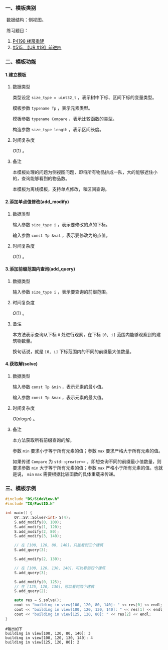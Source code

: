 ### 一、模板类别

​	数据结构：侧视图。

​	练习题目：

1. [P4198 楼房重建](https://www.luogu.com.cn/problem/P4198)
2. [#515. 【UR #19】前进四](https://uoj.ac/problem/515)



### 二、模板功能


#### 1.建立模板

1. 数据类型

   类型设定 `size_type = uint32_t` ，表示树中下标、区间下标的变量类型。

   模板参数 `typename Tp` ，表示元素类型。
   
   模板参数 `typename Compare` ，表示比较函数的类型。

   构造参数 `size_type length` ，表示区间长度。

2. 时间复杂度

     $O(1)$ 。

3. 备注

   本模板处理的问题为侧视图问题，即将所有物品排成一队，大的能够遮住小的，查询能够看到的物品数。
   
   本模板为离线模板，支持单点修改，和区间查询。

#### 2.添加单点值修改(add_modify)

1. 数据类型

   输入参数 `size_type i` ，表示要修改的点的下标。
   
   输入参数 `const Tp &val` ，表示要修改为的点值。

2. 时间复杂度

    $O(1)$ 。
   
   
#### 3.添加前缀范围内查询(add_query)

1. 数据类型

   输入参数 `size_type i` ，表示要查询的前缀范围。

2. 时间复杂度

    $O(1)$ 。
    
3. 备注

   本方法表示查询从下标 `0` 处进行观察，在下标 `[0, i]` 范围内能够观察到的建筑物数量。
   
   换句话说，就是 `[0, i]` 下标范围内的不同的前缀最大值数量。
   
#### 4.获取解(solve)

1. 数据类型

   输入参数 `const Tp &min` ，表示元素的最小值。
   
   输入参数 `const Tp &max` ，表示元素的最大值。

2. 时间复杂度

    $O(n\log n)$ 。

3. 备注

   本方法获取所有前缀查询的解。
   
   参数 `min` 要求小于等于所有元素的值；参数 `max` 要求严格大于所有元素的值。
   
   如果传递 `Compare` 为 `std::greater<>` ，即想查询不同的前缀最小值数量，则要求参数 `min` 大于等于所有元素的值；参数 `max` 严格小于所有元素的值。也就是说， `min`  `max` 需要根据比较函数的具体重载来传递。

### 三、模板示例

```c++
#include "DS/SideView.h"
#include "IO/FastIO.h"

int main() {
    OY::SV::Solver<int> S(4);
    S.add_modify(0, 100);
    S.add_modify(1, 120);
    S.add_modify(2, 80);
    S.add_modify(3, 140);

    // 在 [100, 120, 80, 140]，只能看到三个建筑
    S.add_query(3);

    S.add_modify(2, 130);

    // 在 [100, 120, 130, 140]，可以看到四个建筑
    S.add_query(3);

    S.add_modify(0, 125);
    // 在 [125, 120, 130]，可以看到两个建筑
    S.add_query(2);

    auto res = S.solve();
    cout << "building in view[100, 120, 80, 140]: " << res[0] << endl;
    cout << "building in view[100, 120, 130, 140]: " << res[1] << endl;
    cout << "building in view[125, 120, 80]: " << res[2] << endl;
}
```

```
#输出如下
building in view[100, 120, 80, 140]: 3
building in view[100, 120, 130, 140]: 4
building in view[125, 120, 80]: 2

```

